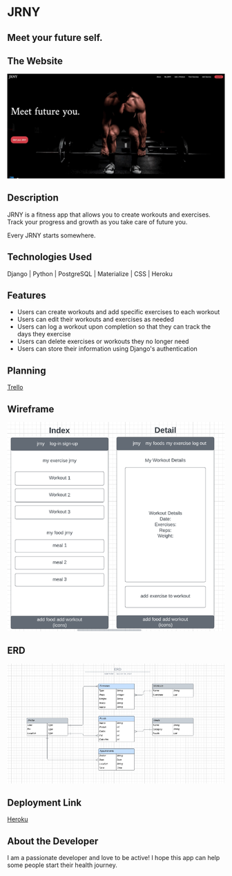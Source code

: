 # JRNY
## Meet your future self.

## The Website
![Website](./images/JRNY_app.gif)

## Description

JRNY is a fitness app that allows you to create workouts and exercises. Track your progress and growth as you take care of future you.

Every JRNY starts somewhere. 



## Technologies Used

Django | Python | PostgreSQL | Materialize | CSS | Heroku

## Features

* Users can create workouts and add specific exercises to each workout
* Users can edit their workouts and exercises as needed
* Users can log a workout upon completion so that they can track the days they exercise
* Users can delete exercises or workouts they no longer need
* Users can store their information using Django's authentication

## Planning
[Trello](https://trello.com/invite/b/hpJbHmUw/ATTI4dfb31696e194491301781b81ed6c7deB445E21B/jrny)

## Wireframe

![Wireframe](./images/Screen%20Shot%202022-10-20%20at%2011.01.44%20AM.png)

## ERD

![ERD](./images/Screen%20Shot%202022-10-18%20at%203.58.23%20PM.png)

## Deployment Link
[Heroku]()

## About the Developer

I am a passionate developer and love to be active! I hope this app can help some people start their health journey.